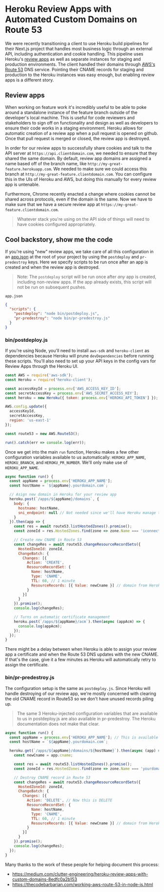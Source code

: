 # Heroku Review Apps with Automated Custom Domains on Route 53

We were recently transitioning a client to use Heroku build pipelines for their Next.js project that handles most business logic through an external API, including authentication and cookie handling. This pipeline uses Heroku's [review apps](https://devcenter.heroku.com/articles/github-integration-review-apps) as well as separate instances for staging and production environments. The client handled their domains through [AWS's Route 53](https://aws.amazon.com/route53/) DNS service. Pointing their CNAME records for staging and production to the Heroku instances was easy enough, but enabling review apps is a different story.

## Review apps

When working on feature work it's incredibly useful to be able to poke around a standalone instance of the feature branch outside of the developer's local machine. This is useful for code reviewers and stakeholders to sign off on functionality and design as well as developers to ensure their code works in a staging environment. Heroku allows for automatic creation of a review app when a pull request is opened on github. Once that pull request is merged or closed, the review app is destroyed. 

In order for our review apps to successfully share cookies and talk to the API server at `https://api.clientdomain.com`, we needed to ensure that they shared the same domain. By default, review app domains are assigned a name based off of the branch name, like `http://my-great-feature.herokuapp.com`. We needed to make sure we could access this branch at `http://my-great-feature.clientdomain.com`. You can configure this in the UIs of Heroku and AWS, but doing this manually for every review app is untenable.

Furthermore, Chrome recently enacted a change where cookies cannot be shared across protocols, even if the domain is the same. Now we have to make sure that we have a secure review app at `https://my-great-feature.clientdomain.com`.

> Whatever stack you're using on the API side of things will need to have cookies configured appropriately.

## Cool backstory, show me the code

If you're using "new" review apps, we take care of all this configuration in an [app.json](https://devcenter.heroku.com/articles/app-json-schema) at the root of your project by using the `postdeploy` and `pr-predestroy` keys. Here we specify scripts to be run once after an app is created and when the review app is destroyed.

> Note: The `postdeploy` script will be run once after _any_ app is created, including non-review apps. If the app already exists, this script will not be run on subsequent pushes.

`app.json`
```json
{
  "scripts": {
    "postdeploy": "node bin/postdeploy.js",
    "pr-predestroy": "node bin/pr-predestroy.js"
  }
}
```

### bin/postdeploy.js

If you're using Node, you'll need to install `aws-sdk` and `heroku-client` as dependencies because Heroku will prune `devDependencies` before running these scripts. You'll also need to set up your API keys in the config vars for Review Apps through the Heroku UI.

```js
const AWS = require('aws-sdk');
const Heroku = require('heroku-client');

const accessKeyId = process.env['AWS_ACCESS_KEY_ID'];
const secretAccessKey = process.env['AWS_SECRET_ACCESS_KEY'];
const heroku = new Heroku({ token: process.env['HEROKU_API_TOKEN'] });

AWS.config.update({
  accessKeyId,
  secretAccessKey,
  region: 'us-east-1'
});

const route53 = new AWS.Route53();

run().catch(err => console.log(err));
```

Once we get into the main `run` function, Heroku makes a few other configuration variables available to us automatically: `HEROKU_APP_NAME`, `HEROKU_BRANCH`, and `HEROKU_PR_NUMBER`. We'll only make use of `HEROKU_APP_NAME`.

```js
async function run() {
  const appName = process.env['HEROKU_APP_NAME']; 
  const hostName = `${appName}.yourdomain.com`;

  // Asign new domain in Heroku for your review app
  heroku.post(`/apps/${appName}/domains`, {
    body: {
      hostname: hostName,
      sni_endpoint: null // Not needed since we'll have Heroku manage this for us
    }
  }).then(app => {
    const res = await route53.listHostedZones().promise();
    const zoneId = res.HostedZones.find(zone => zone.Name === 'iconnections.io.').Id;

    // Create new CNAME in Route 53
    const changeRes = await route53.changeResourceRecordSets({
      HostedZoneId: zoneId,
      ChangeBatch: {
        Changes: [{ 
          Action: 'CREATE',
          ResourceRecordSet: {
            Name: hostName,
            Type: 'CNAME',
            TTL: 60, // 1 minute
            ResourceRecords: [{ Value: newCname }] // domain from Heroku
          }
        }]
      }
    }).promise();
    console.log(changeRes);

    // Turns on automatic certificate management
    heroku.post(`/apps/${appName}/acm`).then(async (appAcm) => {
      console.log(appAcm);
    });
  });
}
```

There might be a delay between when Heroku is able to assign your review app a certificate and when the Route 53 DNS updates with the new CNAME. If that's the case, give it a few minutes as Heroku will automatically retry to assign the certificate.

### bin/pr-predestroy.js

The configuration setup is the same as `postdeploy.js`. Since Heroku will handle destroying of our review app, we're mostly concerned with clearing the old CNAME record in Route53 so we don't have unused records piling up. 

> The same 3 Heroku-injected configuration variables that are available to us in postdeploy.js are also available in pr-predestroy. The Heroku documentation does not make that clear.

```js
async function run() {
  const appName = process.env['HEROKU_APP_NAME']; // This is available to us in pr-predestroy too!
  const hostName = `${appName}.yourdomain.com`;

  heroku.get(`/apps/${appName}/domains/${hostName}`).then(async (app) => {
    const newCname = app.cname;

    const res = await route53.listHostedZones().promise();
    const zoneId = res.HostedZones.find(zone => zone.Name === 'yourdomain.com.').Id;

    // Destroy CNAME record in Route 53
    const changeRes = await route53.changeResourceRecordSets({
      HostedZoneId: zoneId,
      ChangeBatch: {
        Changes: [{ 
          Action: 'DELETE', // Now this is DELETE
          ResourceRecordSet: {
            Name: hostName,
            Type: 'CNAME',
            TTL: 60, // 1 minute
            ResourceRecords: [{ Value: newCname }] // domain from Heroku
          }
        }]
      }
    }).promise();
    console.log(changeRes);
  });
}
```

Many thanks to the work of these people for helping document this process:
- https://medium.com/clutter-engineering/heroku-review-apps-with-custom-domains-8edfc0a2b153
- https://thecodebarbarian.com/working-aws-route-53-in-node-js.html
